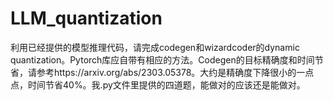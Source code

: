# LLM_quantization
利用已经提供的模型推理代码，请完成codegen和wizardcoder的dynamic quantization。Pytorch库应自带有相应的方法。Codegen的目标精确度和时间节省，请参考https://arxiv.org/abs/2303.05378。大约是精确度下降很小的一点点，时间节省40%。我.py文件里提供的四道题，能做对的应该还是能做对。
